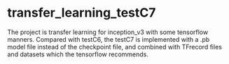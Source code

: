 # transfer_learning_testC7

The project is transfer learning for inception_v3 with some tensorflow manners.
Compared with testC6, the testC7 is implemented with a .pb model file instead of the checkpoint file, and combined with TFrecord files and datasets which the tensorflow recommends.

